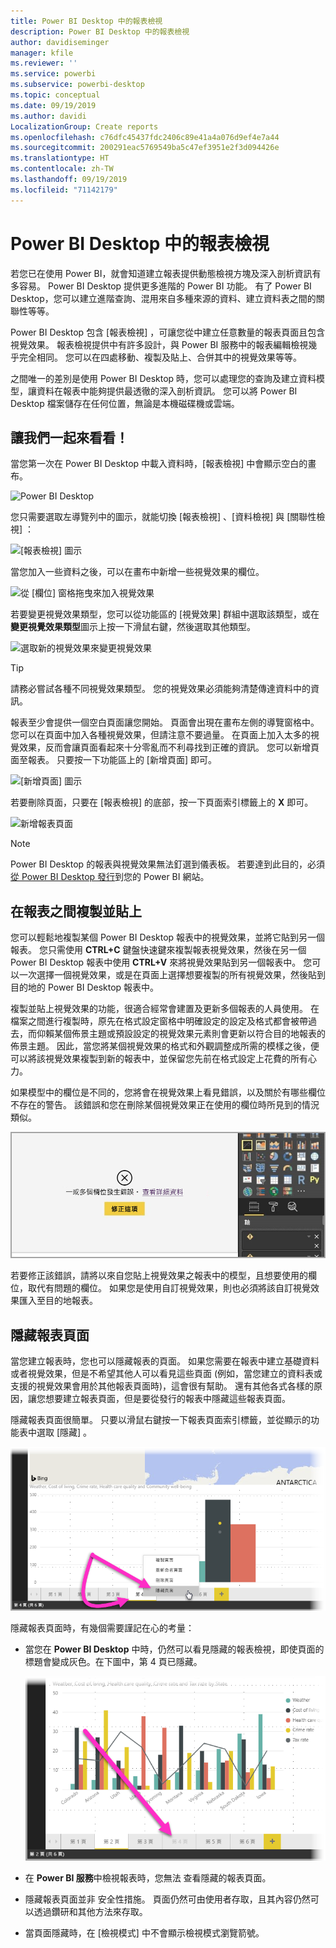 ```yaml
---
title: Power BI Desktop 中的報表檢視
description: Power BI Desktop 中的報表檢視
author: davidiseminger
manager: kfile
ms.reviewer: ''
ms.service: powerbi
ms.subservice: powerbi-desktop
ms.topic: conceptual
ms.date: 09/19/2019
ms.author: davidi
LocalizationGroup: Create reports
ms.openlocfilehash: c76dfc45437fdc2406c89e41a4a076d9ef4e7a44
ms.sourcegitcommit: 200291eac5769549ba5c47ef3951e2f3d094426e
ms.translationtype: HT
ms.contentlocale: zh-TW
ms.lasthandoff: 09/19/2019
ms.locfileid: "71142179"
---
```

# <a name="report-view-in-power-bi-desktop"></a>Power BI Desktop 中的報表檢視
若您已在使用 Power BI，就會知道建立報表提供動態檢視方塊及深入剖析資訊有多容易。 Power BI Desktop 提供更多進階的 Power BI 功能。 有了 Power BI Desktop，您可以建立進階查詢、混用來自多種來源的資料、建立資料表之間的關聯性等等。

Power BI Desktop 包含 [報表檢視]  ，可讓您從中建立任意數量的報表頁面且包含視覺效果。 報表檢視提供中有許多設計，與 Power BI 服務中的報表編輯檢視幾乎完全相同。 您可以在四處移動、複製及貼上、合併其中的視覺效果等等。

之間唯一的差別是使用 Power BI Desktop 時，您可以處理您的查詢及建立資料模型，讓資料在報表中能夠提供最透徹的深入剖析資訊。 您可以將 Power BI Desktop 檔案儲存在任何位置，無論是本機磁碟機或雲端。

## <a name="lets-take-a-look"></a>讓我們一起來看看！
當您第一次在 Power BI Desktop 中載入資料時，[報表檢視]  中會顯示空白的畫布。

![Power BI Desktop](media/desktop-report-view/pbi_reportviewinpbidesigner_reportview.png)

您只需要選取左導覽列中的圖示，就能切換 [報表檢視]  、[資料檢視]  與 [關聯性檢視]  ：

![[報表檢視] 圖示](media/desktop-report-view/pbi_reportviewinpbidesigner_changeview.png)

當您加入一些資料之後，可以在畫布中新增一些視覺效果的欄位。

![從 [欄位] 窗格拖曳來加入視覺效果](media/desktop-report-view/pbid_reportview_addvis.gif)

若要變更視覺效果類型，您可以從功能區的 [視覺效果]  群組中選取該類型，或在**變更視覺效果類型**圖示上按一下滑鼠右鍵，然後選取其他類型。

![選取新的視覺效果來變更視覺效果](media/desktop-report-view/pbid_reportview_changevis.gif)

> [!TIP]
> 請務必嘗試各種不同視覺效果類型。 您的視覺效果必須能夠清楚傳達資料中的資訊。

報表至少會提供一個空白頁面讓您開始。 頁面會出現在畫布左側的導覽窗格中。 您可以在頁面中加入各種視覺效果，但請注意不要過量。 在頁面上加入太多的視覺效果，反而會讓頁面看起來十分零亂而不利尋找到正確的資訊。 您可以新增頁面至報表。 只要按一下功能區上的 [新增頁面]  即可。

![[新增頁面] 圖示](media/desktop-report-view/pbidesignerreportviewnewpage.png)

若要刪除頁面，只要在 [報表檢視] 的底部，按一下頁面索引標籤上的 **X** 即可。

![新增報表頁面](media/desktop-report-view/pbi_reportviewinpbidesigner_deletepage.png)

> [!NOTE]
> Power BI Desktop 的報表與視覺效果無法釘選到儀表板。 若要達到此目的，必須[從 Power BI Desktop 發行](desktop-upload-desktop-files.md)到您的 Power BI 網站。

## <a name="copy-and-paste-between-reports"></a>在報表之間複製並貼上

您可以輕鬆地複製某個 Power BI Desktop 報表中的視覺效果，並將它貼到另一個報表。 您只需使用 **CTRL+C** 鍵盤快速鍵來複製報表視覺效果，然後在另一個 Power BI Desktop 報表中使用 **CTRL+V** 來將視覺效果貼到另一個報表中。 您可以一次選擇一個視覺效果，或是在頁面上選擇想要複製的所有視覺效果，然後貼到目的地的 Power BI Desktop 報表中。 

複製並貼上視覺效果的功能，很適合經常會建置及更新多個報表的人員使用。 在檔案之間進行複製時，原先在格式設定窗格中明確設定的設定及格式都會被帶過去，而仰賴某個佈景主題或預設設定的視覺效果元素則會更新以符合目的地報表的佈景主題。 因此，當您將某個視覺效果的格式和外觀調整成所需的模樣之後，便可以將該視覺效果複製到新的報表中，並保留您先前在格式設定上花費的所有心力。

如果模型中的欄位是不同的，您將會在視覺效果上看見錯誤，以及關於有哪些欄位不存在的警告。 該錯誤和您在刪除某個視覺效果正在使用的欄位時所見到的情況類似。 

![複製/貼上視覺效果上的錯誤 - 沒有資料欄位](media/desktop-report-view/report-view_07.png)

若要修正該錯誤，請將以來自您貼上視覺效果之報表中的模型，且想要使用的欄位，取代有問題的欄位。 如果您是使用自訂視覺效果，則也必須將該自訂視覺效果匯入至目的地報表。




## <a name="hide-report-pages"></a>隱藏報表頁面

當您建立報表時，您也可以隱藏報表的頁面。 如果您需要在報表中建立基礎資料或者視覺效果，但是不希望其他人可以看見這些頁面 (例如，當您建立的資料表或支援的視覺效果會用於其他報表頁面時)，這會很有幫助。 還有其他各式各樣的原因，讓您想要建立報表頁面，但是要從發行的報表中隱藏這些報表頁面。 

隱藏報表頁面很簡單。 只要以滑鼠右鍵按一下報表頁面索引標籤，並從顯示的功能表中選取 [隱藏]  。

![隱藏頁面選項](media/desktop-report-view/report-view_05.png)

隱藏報表頁面時，有幾個需要謹記在心的考量：

* 當您在 **Power BI Desktop** 中時，仍然可以看見隱藏的報表檢視，即使頁面的標題會變成灰色。在下圖中，第 4 頁已隱藏。

    ![已隱藏且呈現灰色的頁面](media/desktop-report-view/report-view_06.png)

* 在 **Power BI 服務**中檢視報表時，您無法  查看隱藏的報表頁面。

* 隱藏報表頁面並非  安全性措施。 頁面仍然可由使用者存取，且其內容仍然可以透過鑽研和其他方法來存取。

* 當頁面隱藏時，在 [檢視模式] 中不會顯示檢視模式瀏覽箭號。

